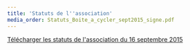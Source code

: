 ```yaml
---
title: 'Statuts de l''association'
media_order: Statuts_Boite_a_cycler_sept2015_signe.pdf
---
```


[Télécharger les statuts de l'association du 16 septembre 2015](Statuts_Boite_a_cycler_sept2015_signe.pdf)